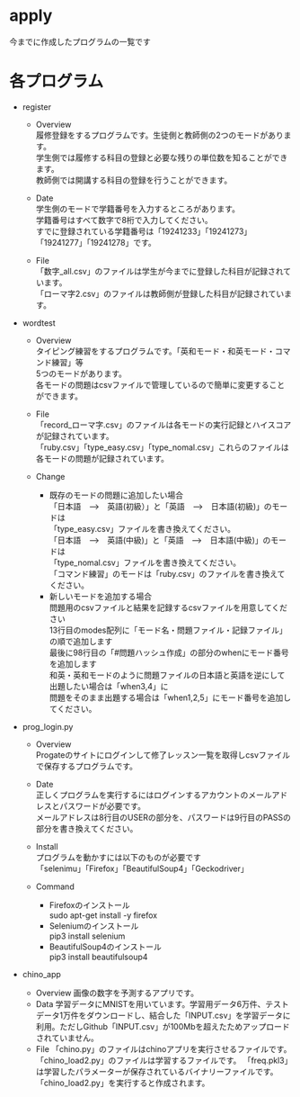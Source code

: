 # apply  
 今までに作成したプログラムの一覧です  

# 各プログラム  
 - register  
   - Overview  
     履修登録をするプログラムです。生徒側と教師側の2つのモードがあります。  
     学生側では履修する科目の登録と必要な残りの単位数を知ることができます。  
     教師側では開講する科目の登録を行うことができます。
     
   - Date  
     学生側のモードで学籍番号を入力するところがあります。  
     学籍番号はすべて数字で8桁で入力してください。  
     すでに登録されている学籍番号は「19241233」「19241273」「19241277」「19241278」です。  
     
   - File  
     「数字_all.csv」のファイルは学生が今までに登録した科目が記録されています。  
     「ローマ字2.csv」のファイルは教師側が登録した科目が記録されています。
  
 - wordtest  
   - Overview  
    タイピング練習をするプログラムです。「英和モード・和英モード・コマンド練習」等  
    5つのモードがあります。  
    各モードの問題はcsvファイルで管理しているので簡単に変更することができます。  
   
   - File  
     「record_ローマ字.csv」のファイルは各モードの実行記録とハイスコアが記録されています。  
     「ruby.csv」「type_easy.csv」「type_nomal.csv」これらのファイルは各モードの問題が記録されています。  
    
   - Change  
     - 既存のモードの問題に追加したい場合  
       「日本語　-->　英語(初級）」と「英語　-->　日本語(初級)」のモードは  
       「type_easy.csv」ファイルを書き換えてください。  
       「日本語　-->　英語(中級)」と「英語　-->　日本語(中級)」のモードは  
       「type_nomal.csv」ファイルを書き換えてください。  
       「コマンド練習」のモードは「ruby.csv」のファイルを書き換えてください。  
     - 新しいモードを追加する場合  
       問題用のcsvファイルと結果を記録するcsvファイルを用意してください  
       13行目のmodes配列に「モード名・問題ファイル・記録ファイル」の順で追加します  
       最後に98行目の「#問題ハッシュ作成」の部分のwhenにモード番号を追加します  
       和英・英和モードのように問題ファイルの日本語と英語を逆にして出題したい場合は「when3,4」に  
       問題をそのまま出題する場合は「when1,2,5」にモード番号を追加してください。

  - prog_login.py  
    - Overview  
      Progateのサイトにログインして修了レッスン一覧を取得しcsvファイルで保存するプログラムです。  
      
    - Date  
      正しくプログラムを実行するにはログインするアカウントのメールアドレスとパスワードが必要です。  
      メールアドレスは8行目のUSERの部分を、パスワードは9行目のPASSの部分を書き換えてください。  
      
    - Install  
      プログラムを動かすには以下のものが必要です  
      「selenimu」「Firefox」「BeautifulSoup4」「Geckodriver」  
      
    - Command  
      - Firefoxのインストール  
        sudo apt-get install -y firefox  
      - Seleniumのインストール  
        pip3 install selenium  
      - BeautifulSoup4のインストール  
        pip3 install beautifulsoup4  
  - chino_app
    - Overview
      画像の数字を予測するアプリです。
    - Data
      学習データにMNISTを用いています。学習用データ6万件、テストデータ1万件をダウンロードし、結合した「INPUT.csv」を学習データに利用。ただしGithub「INPUT.csv」が100Mbを超えたためアップロードされていません。
    - File
      「chino.py」のファイルはchinoアプリを実行させるファイルです。
      「chino_load2.py」のファイルは学習するファイルです。
      「freq.pkl3」は学習したパラメーターが保存されているバイナリーファイルです。「chino_load2.py」を実行すると作成されます。


